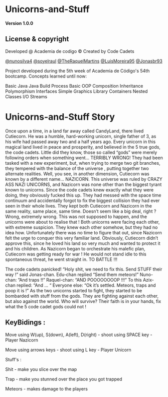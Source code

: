 
# Unicorns-and-Stuff #
**Version 1.0.0**
 
## License & copyright ##

Developed @ Academia de codigo
© Created by Code Cadets                                   

[@nunosilva4](https://github.com/nunosilva4)
[@soyelraul](https://github.com/soyelraul)
[@TheRaquelMartins](https://github.com/TheRaquelMartins)
[@LuisMoreira95](https://github.com/LuisMoreira95)
[@Jonasbr93](https://github.com/Jonasbr93)

Project developed during the 5th week of Academia de Código's 54th bootcamp.
Concepts learned until now:

Basic Java
Java Build Process
Basic OOP
Composition
Inheritance
Polymorphism
Interfaces
Simple Graphics Library
Containers
Nested Classes
I/O Streams


# Unicorns-and-Stuff Story #

Once upon a time, in a land far away called CandyLand, there lived Cutiecorn. He was a humble, hard-working unicorn, single father of 3, as his wife had passed away two and a half years ago. Every unicorn in this magical land lived in peace and prosperity, and believed in the 5 true gods, the code cadets. 
	Little did they know, those so called “gods” were merely following orders when something went… TERRIBLY WRONG! They had been tasked with a new experiment, but, when trying to merge two git branches, they tempered with the balance of the universe , putting together two alternate realities. 
	Well, you see, in another dimension, Cutiecorn was known by a different name… NAZICORN. This universe was ruled by CRAZY ASS NAZI UNICORNS, and Nazicorn was none other than the biggest tyrant known to unicorns.
	Since the code cadets knew exactly what they were doing, they obviously fucked this up. They had messed with the space time continuum and accidentally forgot to fix the biggest collision they had ever seen in their whole lives. They kept both Cutiecorn and Nazicorn in the same reality, same place, same time. Doesn’t seem like a big deal, right ? Wrong, extremely wrong. This was not supposed to happen, and the unicorns were about to realise that !
	Both unicorns were facing each other, with extreme suspicion. They knew each other somehow, but they had no idea how. Unfortunately there was no time to figure that out, since Nazicorn felt the urge to conquer this very familiar land. Obviously, Cutiecorn didn’t approve this, since he loved his land so very much and wanted to protect it and his children. 
	As Nazicorn began to orchestrate his malefic plan, Cutiecorn was getting ready for war ! He would not stand idle to this spontaneous threat, he went straight in. TO BATTLE !!!
	
  The code cadets panicked!
“Holy shit, we need to fix this. Send STUFF their way !” said Jonas-chan. 
Edu-chan replied “Send them meteors!” 
Nuno-chan: ”And traps !!” 
Raquel-chan: “AND POOOOOOOOP !!!”
To this Azix-chan replied: “And … “
Everyone else: “Ok it’s settled. Meteors, traps and poop it is !”
	As the two unicorns started to fight, they started to be bombarded with stuff from the gods. They are fighting against each other, but also against the world. Who will survive? Their faith is in your hands, fix what the 5 code cadet gods could not !


## KeyBidings :

Move using W(up), S(down), A(left), D(right) -  shoot using SPACE key - Player Nazicorn

Move using arrows keys - shoot using L key - Player Unicorn

Stuff's :

Shit - make you slice over the map

Trap - make you stunned over the place you got trapped

Meteors - makes damage to the players
